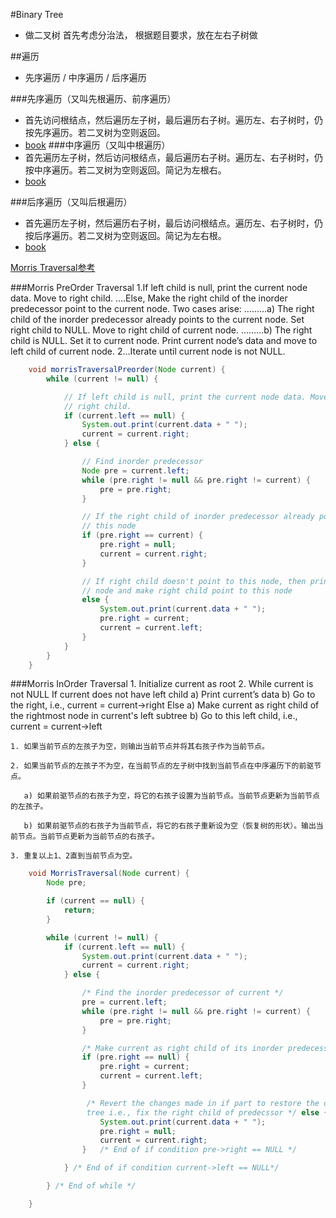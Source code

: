 #Binary Tree
- 做二叉树 首先考虑分治法， 根据题目要求，放在左右子树做


##遍历
- 先序遍历 / 中序遍历 / 后序遍历

###先序遍历（又叫先根遍历、前序遍历）
- 首先访问根结点，然后遍历左子树，最后遍历右子树。遍历左、右子树时，仍按先序遍历。若二叉树为空则返回。
- [book](https://rwang23.gitbooks.io/lintcodebook/content/BinaryTree/PreOrderTraversal.html)
###中序遍历（又叫中根遍历）
- 首先遍历左子树，然后访问根结点，最后遍历右子树。遍历左、右子树时，仍按中序遍历。若二叉树为空则返回。简记为左根右。
- [book](https://rwang23.gitbooks.io/lintcodebook/content/BinaryTree/InOrderTraversal.html)

###后序遍历（又叫后根遍历）
- 首先遍历左子树，然后遍历右子树，最后访问根结点。遍历左、右子树时，仍按后序遍历。若二叉树为空则返回。简记为左右根。
- [book](https://rwang23.gitbooks.io/lintcodebook/content/BinaryTree/PostOrderTraversal.html)

[Morris Traversal参考](http://www.cnblogs.com/AnnieKim/archive/2013/06/15/MorrisTraversal.html)

###Morris PreOrder Traversal
	1.If left child is null, print the current node data. Move to right child.
	….Else, Make the right child of the inorder predecessor point to the current node. Two cases arise:
	………a) The right child of the inorder predecessor already points to the current node. Set right child to NULL. Move to right child of current node.
	………b) The right child is NULL. Set it to current node. Print current node’s data and move to left child of current node.
	2...Iterate until current node is not NULL.


```java
    void morrisTraversalPreorder(Node current) {
        while (current != null) {

            // If left child is null, print the current node data. Move to
            // right child.
            if (current.left == null) {
                System.out.print(current.data + " ");
                current = current.right;
            } else {

                // Find inorder predecessor
                Node pre = current.left;
                while (pre.right != null && pre.right != current) {
                    pre = pre.right;
                }

                // If the right child of inorder predecessor already points to
                // this node
                if (pre.right == current) {
                    pre.right = null;
                    current = current.right;
                }

                // If right child doesn't point to this node, then print this
                // node and make right child point to this node
                else {
                    System.out.print(current.data + " ");
                    pre.right = current;
                    current = current.left;
                }
            }
        }
    }
```

###Morris InOrder Traversal
	1. Initialize current as root
	2. While current is not NULL
	   If current does not have left child
	      a) Print current’s data
	      b) Go to the right, i.e., current = current->right
	   Else
	      a) Make current as right child of the rightmost node in current's left subtree
	      b) Go to this left child, i.e., current = current->left

	1. 如果当前节点的左孩子为空，则输出当前节点并将其右孩子作为当前节点。

	2. 如果当前节点的左孩子不为空，在当前节点的左子树中找到当前节点在中序遍历下的前驱节点。

	   a) 如果前驱节点的右孩子为空，将它的右孩子设置为当前节点。当前节点更新为当前节点的左孩子。

	   b) 如果前驱节点的右孩子为当前节点，将它的右孩子重新设为空（恢复树的形状）。输出当前节点。当前节点更新为当前节点的右孩子。

	3. 重复以上1、2直到当前节点为空。

```java
    void MorrisTraversal(Node current) {
        Node pre;

        if (current == null) {
            return;
        }

        while (current != null) {
            if (current.left == null) {
                System.out.print(current.data + " ");
                current = current.right;
            } else {

                /* Find the inorder predecessor of current */
                pre = current.left;
                while (pre.right != null && pre.right != current) {
                    pre = pre.right;
                }

                /* Make current as right child of its inorder predecessor */
                if (pre.right == null) {
                    pre.right = current;
                    current = current.left;
                }

                 /* Revert the changes made in if part to restore the original
                 tree i.e., fix the right child of predecssor */ else {
                 	System.out.print(current.data + " ");
                    pre.right = null;
                    current = current.right;
                }   /* End of if condition pre->right == NULL */

            } /* End of if condition current->left == NULL*/

        } /* End of while */

    }
```
